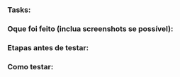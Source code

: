 ### Tasks:

### Oque foi feito (inclua screenshots se possível):

### Etapas antes de testar:

### Como testar: